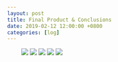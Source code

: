 ```yaml
---
layout: post
title: Final Product & Conclusions
date: 2019-02-12 12:00:00 +0800
categories: [log]
---
```


<style>
  .wrapper {
    display: grid;
    grid-template-columns: repeat(3, 1fr);
    column-gap: 10px;
    row-gap: 10px;
    justify-items: center;
  }

  .item {
    padding: 1px;
  }

</style>

<div class="wrapper">
  <div class="item">
    <img  src="/speaalpha18/asset_images/craft/IMG_6612.JPG"/>
    <img  src="/speaalpha18/asset_images/craft/IMG_6609.JPG"/>
    <img  src="/speaalpha18/asset_images/craft/IMG_6556.JPG"/>
    <img  src="/speaalpha18/asset_images/craft/IMG_6608.JPG"/>
    <img  src="/speaalpha18/asset_images/testing/IMG_6603.JPG"/>
    </div>
</div>
